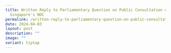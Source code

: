 ```yaml
---
title: Written Reply to Parliamentary Question on Public Consultation on
  Singapore's NDC
permalink: /written-reply-to-parliamentary-question-on-public-consultation-on-singapore-s-ndc/
date: 2024-04-03
layout: post
description: ""
image: ""
variant: tiptap
---
```

